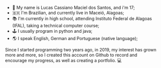 - 👋 My name is Lucas Cassiano Maciel dos Santos, and i'm 17;
- 🇧🇷 I'm Brazilian, and currently live in Maceió, Alagoas;
- 📚 I'm currently in high school, attending Instituto Federal de Alagoas (IFAL), taking a technical computer course;
- 🕹️ I usually program in python and java;
- 🌎 I speak English, German and Portuguese (native language);


Since I started programming two years ago, in 2019, my interest has grown more and more, so I created this account on Github to record and encourage my progress, as well as creating a portfolio. 💻
